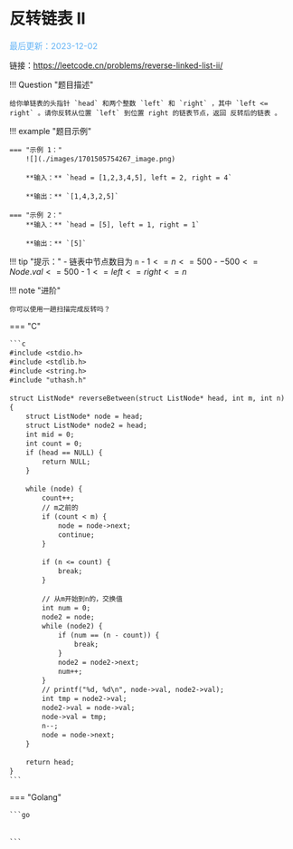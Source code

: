 # 反转链表 II

<span style="color:rgb(100,180,246);font-size:11pt">最后更新：2023-12-02</span>

链接：https://leetcode.cn/problems/reverse-linked-list-ii/

!!! Question "题目描述"

    给你单链表的头指针 `head` 和两个整数 `left` 和 `right` ，其中 `left <= right` 。请你反转从位置 `left` 到位置 right 的链表节点，返回 反转后的链表 。

!!! example "题目示例"

    === "示例 1："
        ![](./images/1701505754267_image.png)

        **输入：** `head = [1,2,3,4,5], left = 2, right = 4`

        **输出：** `[1,4,3,2,5]`

    === "示例 2："
        **输入：** `head = [5], left = 1, right = 1`

        **输出：** `[5]`

!!! tip "提示："
    - 链表中节点数目为 `n`
    - $1 <= n <= 500$
    - $-500 <= Node.val <= 500$
    - $1 <= left <= right <= n$

!!! note "进阶"

    你可以使用一趟扫描完成反转吗？

=== "C"

    ```c
    #include <stdio.h>
    #include <stdlib.h>
    #include <string.h>
    #include "uthash.h"

    struct ListNode* reverseBetween(struct ListNode* head, int m, int n)
    {
        struct ListNode* node = head;
        struct ListNode* node2 = head;
        int mid = 0;
        int count = 0;
        if (head == NULL) {
            return NULL;
        }

        while (node) {
            count++;
            // m之前的
            if (count < m) {
                node = node->next;
                continue;
            }

            if (n <= count) {
                break;
            }

            // 从m开始到n的，交换值
            int num = 0;
            node2 = node;
            while (node2) {
                if (num == (n - count)) {
                    break;
                }
                node2 = node2->next;
                num++;
            }
            // printf("%d, %d\n", node->val, node2->val);
            int tmp = node2->val;
            node2->val = node->val;
            node->val = tmp;
            n--;
            node = node->next;
        }

        return head;
    }
    ```

=== "Golang"

    ```go


    ```